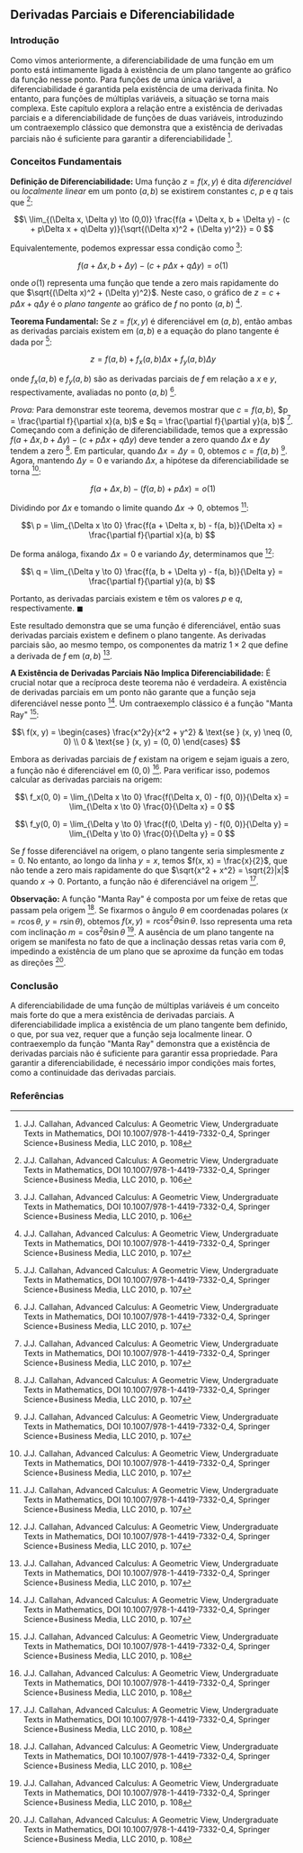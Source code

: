 ## Derivadas Parciais e Diferenciabilidade

### Introdução
Como vimos anteriormente, a diferenciabilidade de uma função em um ponto está intimamente ligada à existência de um plano tangente ao gráfico da função nesse ponto. Para funções de uma única variável, a diferenciabilidade é garantida pela existência de uma derivada finita. No entanto, para funções de múltiplas variáveis, a situação se torna mais complexa. Este capítulo explora a relação entre a existência de derivadas parciais e a diferenciabilidade de funções de duas variáveis, introduzindo um contraexemplo clássico que demonstra que a existência de derivadas parciais não é suficiente para garantir a diferenciabilidade [^4].

### Conceitos Fundamentais

**Definição de Diferenciabilidade:** Uma função $z = f(x, y)$ é dita *diferenciável* ou *localmente linear* em um ponto $(a, b)$ se existirem constantes $c$, $p$ e $q$ tais que [^2]:

$$\
\lim_{(\Delta x, \Delta y) \to (0,0)} \frac{f(a + \Delta x, b + \Delta y) - (c + p\Delta x + q\Delta y)}{\sqrt{(\Delta x)^2 + (\Delta y)^2}} = 0
$$

Equivalentemente, podemos expressar essa condição como [^2]:

$$\
f(a + \Delta x, b + \Delta y) - (c + p\Delta x + q\Delta y) = o(1)
$$

onde $o(1)$ representa uma função que tende a zero mais rapidamente do que $\sqrt{(\Delta x)^2 + (\Delta y)^2}$.  Neste caso, o gráfico de $z = c + p\Delta x + q\Delta y$ é o *plano tangente* ao gráfico de $f$ no ponto $(a, b)$ [^3].

**Teorema Fundamental:** Se $z = f(x, y)$ é diferenciável em $(a, b)$, então ambas as derivadas parciais existem em $(a, b)$ e a equação do plano tangente é dada por [^3]:

$$\
z = f(a, b) + f_x(a, b)\Delta x + f_y(a, b)\Delta y
$$

onde $f_x(a, b)$ e $f_y(a, b)$ são as derivadas parciais de $f$ em relação a $x$ e $y$, respectivamente, avaliadas no ponto $(a, b)$ [^3].

*Prova:* Para demonstrar este teorema, devemos mostrar que $c = f(a, b)$, $p = \frac{\partial f}{\partial x}(a, b)$ e $q = \frac{\partial f}{\partial y}(a, b)$ [^3]. Começando com a definição de diferenciabilidade, temos que a expressão $f(a + \Delta x, b + \Delta y) - (c + p\Delta x + q\Delta y)$ deve tender a zero quando $\Delta x$ e $\Delta y$ tendem a zero [^3].  Em particular, quando $\Delta x = \Delta y = 0$, obtemos $c = f(a, b)$ [^3]. Agora, mantendo $\Delta y = 0$ e variando $\Delta x$, a hipótese da diferenciabilidade se torna [^3]:

$$\
f(a + \Delta x, b) - (f(a, b) + p\Delta x) = o(1)
$$

Dividindo por $\Delta x$ e tomando o limite quando $\Delta x \to 0$, obtemos [^3]:

$$\
p = \lim_{\Delta x \to 0} \frac{f(a + \Delta x, b) - f(a, b)}{\Delta x} = \frac{\partial f}{\partial x}(a, b)
$$

De forma análoga, fixando $\Delta x = 0$ e variando $\Delta y$, determinamos que [^3]:

$$\
q = \lim_{\Delta y \to 0} \frac{f(a, b + \Delta y) - f(a, b)}{\Delta y} = \frac{\partial f}{\partial y}(a, b)
$$

Portanto, as derivadas parciais existem e têm os valores $p$ e $q$, respectivamente. $\blacksquare$

Este resultado demonstra que se uma função é diferenciável, então suas derivadas parciais existem e definem o plano tangente. As derivadas parciais são, ao mesmo tempo, os componentes da matriz $1 \times 2$ que define a derivada de $f$ em $(a, b)$ [^3].

**A Existência de Derivadas Parciais Não Implica Diferenciabilidade:**  É crucial notar que a recíproca deste teorema não é verdadeira. A existência de derivadas parciais em um ponto não garante que a função seja diferenciável nesse ponto [^3]. Um contraexemplo clássico é a função "Manta Ray" [^4]:

$$\
f(x, y) =
\begin{cases}
\frac{x^2y}{x^2 + y^2} & \text{se } (x, y) \neq (0, 0) \\
0 & \text{se } (x, y) = (0, 0)
\end{cases}
$$

Embora as derivadas parciais de $f$ existam na origem e sejam iguais a zero, a função não é diferenciável em $(0,0)$ [^4].  Para verificar isso, podemos calcular as derivadas parciais na origem:

$$\
f_x(0, 0) = \lim_{\Delta x \to 0} \frac{f(\Delta x, 0) - f(0, 0)}{\Delta x} = \lim_{\Delta x \to 0} \frac{0}{\Delta x} = 0
$$

$$\
f_y(0, 0) = \lim_{\Delta y \to 0} \frac{f(0, \Delta y) - f(0, 0)}{\Delta y} = \lim_{\Delta y \to 0} \frac{0}{\Delta y} = 0
$$

Se $f$ fosse diferenciável na origem, o plano tangente seria simplesmente $z = 0$. No entanto, ao longo da linha $y = x$, temos $f(x, x) = \frac{x}{2}$, que não tende a zero mais rapidamente do que $\sqrt{x^2 + x^2} = \sqrt{2}|x|$ quando $x \to 0$. Portanto, a função não é diferenciável na origem [^4].

**Observação:** A função "Manta Ray" é composta por um feixe de retas que passam pela origem [^4]. Se fixarmos o ângulo $\theta$ em coordenadas polares ($x = r\cos\theta$, $y = r\sin\theta$), obtemos $f(x, y) = r\cos^2\theta\sin\theta$.  Isso representa uma reta com inclinação $m = \cos^2\theta\sin\theta$ [^4].  A ausência de um plano tangente na origem se manifesta no fato de que a inclinação dessas retas varia com $\theta$, impedindo a existência de um plano que se aproxime da função em todas as direções [^4].

### Conclusão

A diferenciabilidade de uma função de múltiplas variáveis é um conceito mais forte do que a mera existência de derivadas parciais. A diferenciabilidade implica a existência de um plano tangente bem definido, o que, por sua vez, requer que a função seja localmente linear. O contraexemplo da função "Manta Ray" demonstra que a existência de derivadas parciais não é suficiente para garantir essa propriedade. Para garantir a diferenciabilidade, é necessário impor condições mais fortes, como a continuidade das derivadas parciais.

### Referências
[^2]: J.J. Callahan, Advanced Calculus: A Geometric View, Undergraduate Texts in Mathematics, DOI 10.1007/978-1-4419-7332-0_4, Springer Science+Business Media, LLC 2010, p. 106
[^3]: J.J. Callahan, Advanced Calculus: A Geometric View, Undergraduate Texts in Mathematics, DOI 10.1007/978-1-4419-7332-0_4, Springer Science+Business Media, LLC 2010, p. 107
[^4]: J.J. Callahan, Advanced Calculus: A Geometric View, Undergraduate Texts in Mathematics, DOI 10.1007/978-1-4419-7332-0_4, Springer Science+Business Media, LLC 2010, p. 108

<!-- END -->